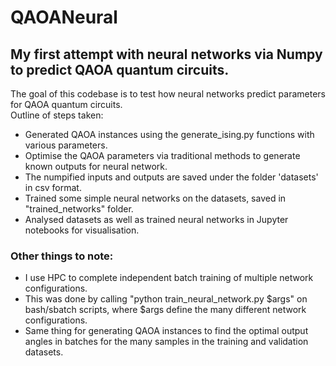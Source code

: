 # QAOANeural
## My first attempt with neural networks via Numpy to predict QAOA quantum circuits.

The goal of this codebase is to test how neural networks predict parameters for QAOA quantum circuits.  
Outline of steps taken:  
- Generated QAOA instances using the generate_ising.py functions with various parameters.  
- Optimise the QAOA parameters via traditional methods to generate known outputs for neural network.  
- The numpified inputs and outputs are saved under the folder 'datasets' in csv format.  
- Trained some simple neural networks on the datasets, saved in "trained_networks" folder.
- Analysed datasets as well as trained neural networks in Jupyter notebooks for visualisation.  
  
### Other things to note: 
- I use HPC to complete independent batch training of multiple network configurations.  
- This was done by calling "python train_neural_network.py $args" on bash/sbatch scripts, where $args define the many different network configurations.  
- Same thing for generating QAOA instances to find the optimal output angles in batches for the many samples in the training and validation datasets. 